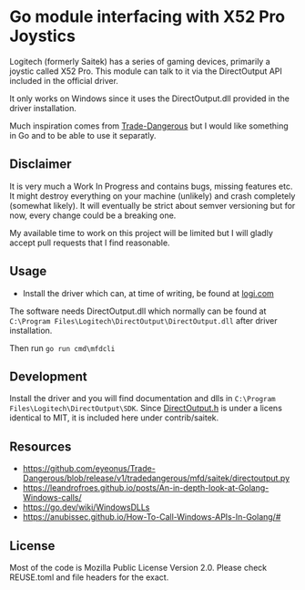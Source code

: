 # Go module interfacing with X52 Pro Joystics

Logitech (formerly Saitek) has a series of gaming devices, primarily
a joystic called X52 Pro. This module can talk to it via the DirectOutput API included
in the official driver.

It only works on Windows since it uses the DirectOutput.dll provided
in the driver installation.

Much inspiration comes from [Trade-Dangerous](https://github.com/eyeonus/Trade-Dangerous/blob/release/v1/tradedangerous/mfd/saitek/)
but I would like something in Go and to be able to use it separatly.


## Disclaimer

It is very much a Work In Progress and contains bugs, missing features etc.
It might destroy everything on your machine (unlikely) and 
crash completely (somewhat likely). 
It will eventually be strict about semver versioning but for now, every 
change could be a breaking one.

My available time to work on this project will be limited but I will gladly accept
pull requests that I find reasonable.


## Usage
- Install the driver which can, at time of writing, be found at 
[logi.com](https://support.logi.com/hc/en-gb/articles/360024838173--Downloads-X52-Professional-Space-Flight-H-O-T-A-S)

The software needs DirectOutput.dll which normally can be found at
`C:\Program Files\Logitech\DirectOutput\DirectOutput.dll` after
driver installation.

Then run
`go run cmd\mfdcli`


## Development

Install the driver and you will find documentation and dlls in 
`C:\Program Files\Logitech\DirectOutput\SDK`.
Since [DirectOutput.h](contrib/saitek/DirectOutput.h) is under a licens
identical to MIT, it is included here under contrib/saitek.


## Resources
- https://github.com/eyeonus/Trade-Dangerous/blob/release/v1/tradedangerous/mfd/saitek/directoutput.py
- https://leandrofroes.github.io/posts/An-in-depth-look-at-Golang-Windows-calls/
- https://go.dev/wiki/WindowsDLLs
- https://anubissec.github.io/How-To-Call-Windows-APIs-In-Golang/#


## License
Most of the code is Mozilla Public License Version 2.0.
Please check REUSE.toml and file headers for the exact.